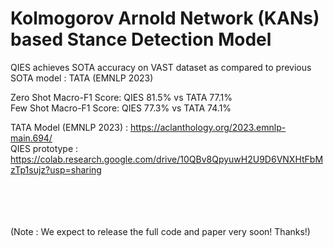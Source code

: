# Kolmogorov Arnold Network (KANs) based Stance Detection Model
QIES achieves SOTA accuracy on VAST dataset as compared to previous SOTA model : TATA (EMNLP 2023)

Zero Shot Macro-F1 Score: QIES 81.5% vs TATA 77.1%
<br>
Few Shot Macro-F1 Score: QIES 77.3% vs TATA 74.1%

TATA Model (EMNLP 2023) : https://aclanthology.org/2023.emnlp-main.694/
<br>
QIES prototype : https://colab.research.google.com/drive/10QBv8QpyuwH2U9D6VNXHtFbMzTp1sujz?usp=sharing


<br>
<br>
<br>
<br>
(Note : We expect to release the full code and paper very soon! Thanks!)

